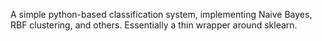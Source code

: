 A simple python-based classification system, implementing Naive Bayes, RBF clustering, and others. Essentially a thin wrapper around sklearn.


